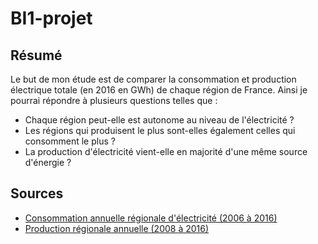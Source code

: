 # BI1-projet

## Résumé
Le but de mon étude est de comparer la consommation et production électrique totale (en 2016 en GWh) de chaque région de France. Ainsi je pourrai répondre à plusieurs questions telles que :

- Chaque région peut-elle est autonome au niveau de l'électricité ?
- Les régions qui produisent le plus sont-elles également celles qui consomment le plus ?
- La production d'électricité vient-elle en majorité d'une même source d'énergie ?

## Sources
 - [Consommation annuelle régionale d'électricité (2006 à 2016)](https://rte-opendata.opendatasoft.com/explore/dataset/conso_nette_regionale/table/?flg=fr&disjunctive.code_insee&disjunctive.regions_nouvelles&refine.annee=2016)
 - [Production régionale annuelle (2008 à 2016)](https://rte-opendata.opendatasoft.com/explore/dataset/prod_region_filiere/information/?disjunctive.regions_nouvelles&sort=-annee&refine.annee=2015)
